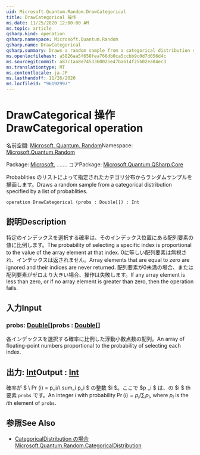 ```yaml
---
uid: Microsoft.Quantum.Random.DrawCategorical
title: DrawCategorical 操作
ms.date: 11/25/2020 12:00:00 AM
ms.topic: article
qsharp.kind: operation
qsharp.namespace: Microsoft.Quantum.Random
qsharp.name: DrawCategorical
qsharp.summary: Draws a random sample from a categorical distribution specified by a list of probablities.
ms.openlocfilehash: a5826aa5f658fea766db0ca5ccbb9c0d7d056d4c
ms.sourcegitcommit: a87c1aa8e7453360025e47ba614f25b02ea84ec3
ms.translationtype: MT
ms.contentlocale: ja-JP
ms.lasthandoff: 11/26/2020
ms.locfileid: "96192997"
---
```

# <a name="drawcategorical-operation"></a><span data-ttu-id="f2096-102">DrawCategorical 操作</span><span class="sxs-lookup"><span data-stu-id="f2096-102">DrawCategorical operation</span></span>

<span data-ttu-id="f2096-103">名前空間: [Microsoft. Quantum. Random](xref:Microsoft.Quantum.Random)</span><span class="sxs-lookup"><span data-stu-id="f2096-103">Namespace: [Microsoft.Quantum.Random](xref:Microsoft.Quantum.Random)</span></span>

<span data-ttu-id="f2096-104">Package: [Microsoft.](https://nuget.org/packages/Microsoft.Quantum.QSharp.Core) ....... コア</span><span class="sxs-lookup"><span data-stu-id="f2096-104">Package: [Microsoft.Quantum.QSharp.Core](https://nuget.org/packages/Microsoft.Quantum.QSharp.Core)</span></span>


<span data-ttu-id="f2096-105">Probablities のリストによって指定されたカテゴリ分布からランダムサンプルを描画します。</span><span class="sxs-lookup"><span data-stu-id="f2096-105">Draws a random sample from a categorical distribution specified by a list of probablities.</span></span>

```qsharp
operation DrawCategorical (probs : Double[]) : Int
```


## <a name="description"></a><span data-ttu-id="f2096-106">説明</span><span class="sxs-lookup"><span data-stu-id="f2096-106">Description</span></span>

<span data-ttu-id="f2096-107">特定のインデックスを選択する確率は、そのインデックス位置にある配列要素の値に比例します。</span><span class="sxs-lookup"><span data-stu-id="f2096-107">The probability of selecting a specific index is proportional to the value of the array element at that index.</span></span>
<span data-ttu-id="f2096-108">0に等しい配列要素は無視され、インデックスは返されません。</span><span class="sxs-lookup"><span data-stu-id="f2096-108">Array elements that are equal to zero are ignored and their indices are never returned.</span></span> <span data-ttu-id="f2096-109">配列要素が0未満の場合、または配列要素がゼロより大きい場合、操作は失敗します。</span><span class="sxs-lookup"><span data-stu-id="f2096-109">If any array element is less than zero, or if no array element is greater than zero, then the operation fails.</span></span>

## <a name="input"></a><span data-ttu-id="f2096-110">入力</span><span class="sxs-lookup"><span data-stu-id="f2096-110">Input</span></span>

### <a name="probs--double"></a><span data-ttu-id="f2096-111">probs: [Double](xref:microsoft.quantum.lang-ref.double)[]</span><span class="sxs-lookup"><span data-stu-id="f2096-111">probs : [Double](xref:microsoft.quantum.lang-ref.double)[]</span></span>

<span data-ttu-id="f2096-112">各インデックスを選択する確率に比例した浮動小数点数の配列。</span><span class="sxs-lookup"><span data-stu-id="f2096-112">An array of floating-point numbers proportional to the probability of selecting each index.</span></span>



## <a name="output--int"></a><span data-ttu-id="f2096-113">出力: [Int](xref:microsoft.quantum.lang-ref.int)</span><span class="sxs-lookup"><span data-stu-id="f2096-113">Output : [Int](xref:microsoft.quantum.lang-ref.int)</span></span>

<span data-ttu-id="f2096-114">確率が $ \ Pr (i) = p_i/\ sum_i p_i $ の整数 $i $。ここで $p _i $ は、の $i $ th 要素 `probs` です。</span><span class="sxs-lookup"><span data-stu-id="f2096-114">An integer $i$ with probability $\Pr(i) = p_i / \sum_i p_i$, where $p_i$ is the $i$th element of `probs`.</span></span>

## <a name="see-also"></a><span data-ttu-id="f2096-115">参照</span><span class="sxs-lookup"><span data-stu-id="f2096-115">See Also</span></span>

- [<span data-ttu-id="f2096-116">CategoricalDistribution の場合</span><span class="sxs-lookup"><span data-stu-id="f2096-116">Microsoft.Quantum.Random.CategoricalDistribution</span></span>](xref:Microsoft.Quantum.Random.CategoricalDistribution)